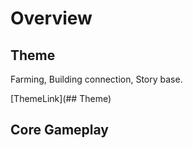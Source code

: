 # Overview































































## Theme

Farming, Building connection, Story base.

[ThemeLink](## Theme)



## Core Gameplay





